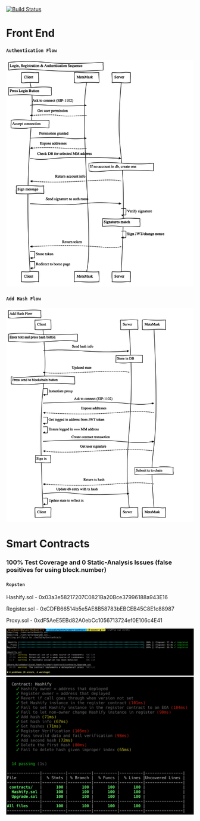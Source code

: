 [![Build Status](https://travis-ci.org/dylanbaker21/hashify.svg?branch=master)](https://travis-ci.org/dylanbaker21/hashify)

# Front End

#### `Authentication Flow`

![auth flow](project-info/auth-flow.png)

#### `Add Hash Flow`

![add hash flow](project-info/add-hash-flow.png)

# Smart Contracts

### 100% Test Coverage and 0 Static-Analysis Issues (false positives for using block.number)

#### `Ropsten`

Hashify.sol - 0x03a3e58217207C0821Ba20Bce37996188a943E16

Register.sol - 0xCDFB66514b5e5AE8B58783bEBCEB45C8E1c88987

Proxy.sol - 0xdF5AeE5EBd82A0ebCc1056713724ef0E106c4E41

![static analysis](project-info/static-analysis.png)
![test coverage](project-info/test-coverage.png)
